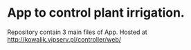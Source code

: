 # App to control plant irrigation.
Repository contain 3 main files of App.
Hosted at http://kowalik.vipserv.pl/controller/web/
